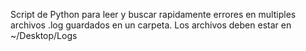Script de Python para leer y buscar rapidamente errores en multiples archivos .log guardados en un carpeta.
Los archivos deben estar en ~/Desktop/Logs
